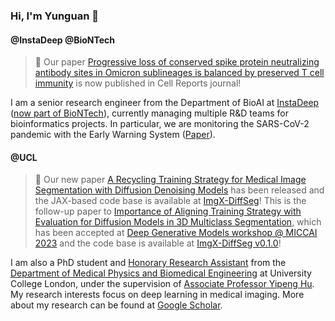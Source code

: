 ### Hi, I'm Yunguan 👋

#### @InstaDeep @BioNTech

> :tada: Our paper [Progressive loss of conserved spike protein neutralizing antibody sites in Omicron sublineages is balanced by preserved T cell immunity](https://doi.org/10.1016/j.celrep.2023.112888) is now published in Cell Reports journal!

I am a senior research engineer from the Department of BioAI at [InstaDeep](https://www.instadeep.com/) ([now part of BioNTech](https://www.instadeep.com/2023/07/biontech-completes-acquisition-of-instadeep/)), currently managing multiple R&D teams for bioinformatics projects.
In particular, we are monitoring the SARS-CoV-2 pandemic with the Early Warning System ([Paper](https://www.biorxiv.org/content/10.1101/2021.12.24.474095v2](https://www.sciencedirect.com/science/article/pii/S0010482523000835))).

#### @UCL

> :bookmark_tabs: Our new paper [A Recycling Training Strategy for Medical Image Segmentation with Diffusion Denoising Models](https://arxiv.org/abs/2308.16355) has been released and the JAX-based code base is available at [ImgX-DiffSeg](https://github.com/mathpluscode/ImgX-DiffSeg)! This is the follow-up paper to [Importance of Aligning Training Strategy with Evaluation for Diffusion Models in 3D Multiclass Segmentation](https://arxiv.org/abs/2303.06040), which has been accepted at [Deep Generative Models workshop @ MICCAI 2023](https://dgm4miccai.github.io/) and the code base is available at [ImgX-DiffSeg v0.1.0](https://github.com/mathpluscode/ImgX-DiffSeg/tree/v0.1.0)!

I am also a PhD student and [Honorary Research Assistant](https://profiles.ucl.ac.uk/76116-yunguan-fu/) from the [Department of Medical Physics and Biomedical Engineering](https://www.ucl.ac.uk/medical-physics-biomedical-engineering/) at University College London, under the supervision of [Associate Professor Yipeng Hu](https://iris.ucl.ac.uk/iris/browse/profile?upi=YHUXX66). My research interests focus on deep learning in medical imaging. More about my research can be found at [Google Scholar](https://scholar.google.co.uk/citations?user=8Uicv-gAAAAJ&hl=en).
